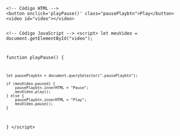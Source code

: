 <Code language='html'>
&lt;!-- Código HTML --&gt;
&lt;button onclick='playPause()' class="pausePlaybtn"&gt;Play&lt;/button&gt;
&lt;video id="video"&gt;&lt;/video&gt;

&lt;!-- Código JavaScript --&gt;
&lt;script&gt;
let meuVideo = document.getElementById("video");

function playPause() {

    let pausePlaybtn = document.querySelector(".pausePlaybtn");

    if (meuVideo.paused) {
        pausePlaybtn.innerHTML = "Pause";
        meuVideo.play();
    } else {
        pausePlaybtn.innerHTML = "Play";
        meuVideo.pause();
    }
}
&lt;/script&gt;
</Code>

